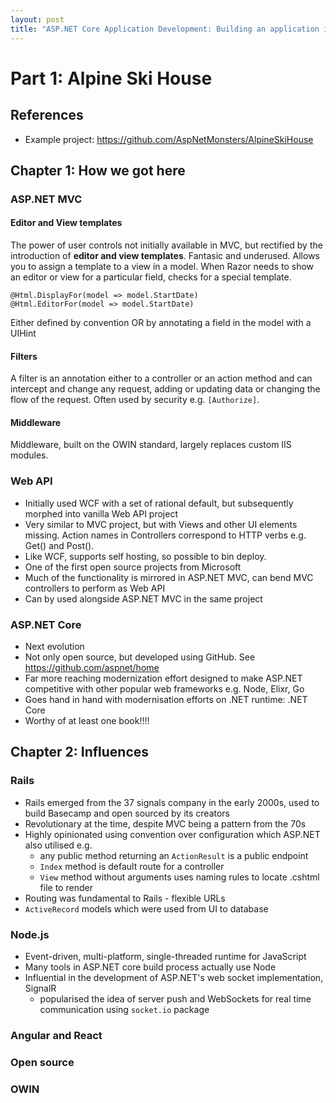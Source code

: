 ```yaml
---
layout: post
title: "ASP.NET Core Application Development: Building an application in four sprints"
---
```

# Part 1: Alpine Ski House

## References

* Example project: https://github.com/AspNetMonsters/AlpineSkiHouse

## Chapter 1: How we got here

### ASP.NET MVC

#### Editor and View templates

The power of user controls not initially available in MVC, but rectified by the introduction of **editor and view templates**. Fantasic and underused. Allows you to assign a template to a view in a model. When Razor needs to show an editor or view for a particular field, checks for a special template.

```
@Html.DisplayFor(model => model.StartDate)
@Html.EditorFor(model => model.StartDate)
```

Either defined by convention OR by annotating a field in the model with a UIHint

#### Filters

A filter is an annotation either to a controller or an action method and can intercept and change any request, adding or updating data or changing the flow of the request. Often used by security e.g. `[Authorize]`.

#### Middleware

Middleware, built on the OWIN standard, largely replaces custom IIS modules.

### Web API

* Initially used WCF with a set of rational default, but subsequently morphed into vanilla Web API project
* Very similar to MVC project, but with Views and other UI elements missing. Action names in Controllers correspond to HTTP verbs e.g. Get() and Post().
* Like WCF, supports self hosting, so possible to bin deploy.
* One of the first open source projects from Microsoft
* Much of the functionality is mirrored in ASP.NET MVC, can bend MVC controllers to perform as Web API
* Can by used alongside ASP.NET MVC in the same project

### ASP.NET Core

* Next evolution
* Not only open source, but developed using GitHub. See https://github.com/aspnet/home
* Far more reaching modernization effort designed to make ASP.NET competitive with other popular web frameworks e.g. Node, Elixr, Go
* Goes hand in hand with modernisation efforts on .NET runtime: .NET Core
* Worthy of at least one book!!!!

## Chapter 2: Influences

### Rails

* Rails emerged from the 37 signals company in the early 2000s, used to build Basecamp and open sourced by its creators
* Revolutionary at the time, despite MVC being a pattern from the 70s
* Highly opinionated using convention over configuration which ASP.NET also utilised e.g.
    - any public method returning an `ActionResult` is a public endpoint
    - `Index` method is default route for a controller
    - `View` method without arguments uses naming rules to locate .cshtml file to render
* Routing was fundamental to Rails - flexible URLs
* `ActiveRecord` models which were used from UI to database

### Node.js

* Event-driven, multi-platform, single-threaded runtime for JavaScript
* Many tools in ASP.NET core build process actually use Node
* Influential in the development of ASP.NET's web socket implementation, SignalR
    - popularised the idea of server push and WebSockets for real time communication using `socket.io` package

### Angular and React
### Open source
### OWIN


